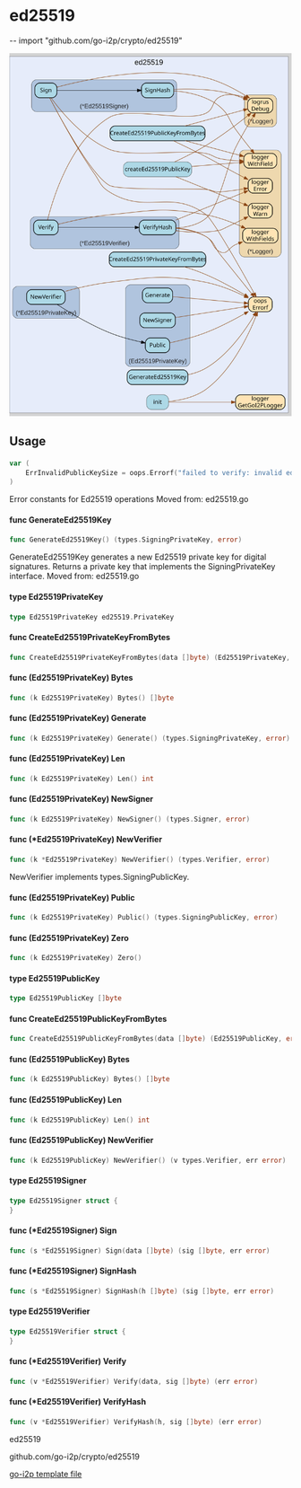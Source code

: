 # ed25519
--
    import "github.com/go-i2p/crypto/ed25519"

![ed25519.svg](ed25519.svg)



## Usage

```go
var (
	ErrInvalidPublicKeySize = oops.Errorf("failed to verify: invalid ed25519 public key size")
)
```
Error constants for Ed25519 operations Moved from: ed25519.go

#### func  GenerateEd25519Key

```go
func GenerateEd25519Key() (types.SigningPrivateKey, error)
```
GenerateEd25519Key generates a new Ed25519 private key for digital signatures.
Returns a private key that implements the SigningPrivateKey interface. Moved
from: ed25519.go

#### type Ed25519PrivateKey

```go
type Ed25519PrivateKey ed25519.PrivateKey
```


#### func  CreateEd25519PrivateKeyFromBytes

```go
func CreateEd25519PrivateKeyFromBytes(data []byte) (Ed25519PrivateKey, error)
```

#### func (Ed25519PrivateKey) Bytes

```go
func (k Ed25519PrivateKey) Bytes() []byte
```

#### func (Ed25519PrivateKey) Generate

```go
func (k Ed25519PrivateKey) Generate() (types.SigningPrivateKey, error)
```

#### func (Ed25519PrivateKey) Len

```go
func (k Ed25519PrivateKey) Len() int
```

#### func (Ed25519PrivateKey) NewSigner

```go
func (k Ed25519PrivateKey) NewSigner() (types.Signer, error)
```

#### func (*Ed25519PrivateKey) NewVerifier

```go
func (k *Ed25519PrivateKey) NewVerifier() (types.Verifier, error)
```
NewVerifier implements types.SigningPublicKey.

#### func (Ed25519PrivateKey) Public

```go
func (k Ed25519PrivateKey) Public() (types.SigningPublicKey, error)
```

#### func (Ed25519PrivateKey) Zero

```go
func (k Ed25519PrivateKey) Zero()
```

#### type Ed25519PublicKey

```go
type Ed25519PublicKey []byte
```


#### func  CreateEd25519PublicKeyFromBytes

```go
func CreateEd25519PublicKeyFromBytes(data []byte) (Ed25519PublicKey, error)
```

#### func (Ed25519PublicKey) Bytes

```go
func (k Ed25519PublicKey) Bytes() []byte
```

#### func (Ed25519PublicKey) Len

```go
func (k Ed25519PublicKey) Len() int
```

#### func (Ed25519PublicKey) NewVerifier

```go
func (k Ed25519PublicKey) NewVerifier() (v types.Verifier, err error)
```

#### type Ed25519Signer

```go
type Ed25519Signer struct {
}
```


#### func (*Ed25519Signer) Sign

```go
func (s *Ed25519Signer) Sign(data []byte) (sig []byte, err error)
```

#### func (*Ed25519Signer) SignHash

```go
func (s *Ed25519Signer) SignHash(h []byte) (sig []byte, err error)
```

#### type Ed25519Verifier

```go
type Ed25519Verifier struct {
}
```


#### func (*Ed25519Verifier) Verify

```go
func (v *Ed25519Verifier) Verify(data, sig []byte) (err error)
```

#### func (*Ed25519Verifier) VerifyHash

```go
func (v *Ed25519Verifier) VerifyHash(h, sig []byte) (err error)
```



ed25519 

github.com/go-i2p/crypto/ed25519

[go-i2p template file](/template.md)
